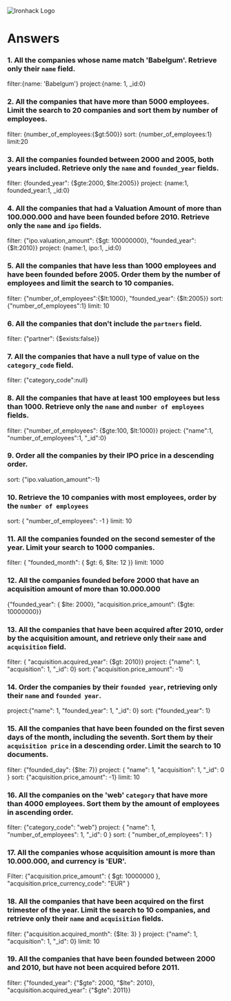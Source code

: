 ![Ironhack Logo](https://i.imgur.com/1QgrNNw.png)

# Answers

### 1. All the companies whose name match 'Babelgum'. Retrieve only their `name` field.

filter:{name: 'Babelgum'}
project:{name: 1, _id:0}

### 2. All the companies that have more than 5000 employees. Limit the search to 20 companies and sort them by **number of employees**.

filter: {number_of_employees:{$gt:500}} sort: {number_of_employees:1} limit:20

### 3. All the companies founded between 2000 and 2005, both years included. Retrieve only the `name` and `founded_year` fields.

filter: {founded_year": {$gte:2000, $lte:2005}}
project: {name:1, founded_year:1, _id:0}

### 4. All the companies that had a Valuation Amount of more than 100.000.000 and have been founded before 2010. Retrieve only the `name` and `ipo` fields.

filter: {"ipo.valuation_amount": {$gt: 100000000}, "founded_year": {$lt:2010}}
project: {name:1, ipo:1, _id:0}

### 5. All the companies that have less than 1000 employees and have been founded before 2005. Order them by the number of employees and limit the search to 10 companies.

filter: {"number_of_employees":{$lt:1000}, "founded_year": {$lt:2005}}
sort:{"number_of_employees":1}
limit: 10

### 6. All the companies that don't include the `partners` field.

filter: {"partner": {$exists:false}}

### 7. All the companies that have a null type of value on the `category_code` field.

filter: {"category_code":null}

### 8. All the companies that have at least 100 employees but less than 1000. Retrieve only the `name` and `number of employees` fields.

filter: {"number_of_employees": {$gte:100, $lt:1000}}
project: {"name":1, "number_of_employees":1, "_id":0}

### 9. Order all the companies by their IPO price in a descending order.

sort: {"ipo.valuation_amount":-1}

### 10. Retrieve the 10 companies with most employees, order by the `number of employees`

sort: { "number_of_employees": -1 } 
limit: 10

### 11. All the companies founded on the second semester of the year. Limit your search to 1000 companies.

filter: { "founded_month": { $gt: 6, $lte: 12 }}
limit: 1000

### 12. All the companies founded before 2000 that have an acquisition amount of more than 10.000.000

{"founded_year": { $lte: 2000}, "acquisition.price_amount": {$gte: 10000000}}

### 13. All the companies that have been acquired after 2010, order by the acquisition amount, and retrieve only their `name` and `acquisition` field.

filter: { "acquisition.acquired_year": {$gt: 2010}}
project: {"name": 1, "acquisition": 1, "_id": 0}
sort: {"acquisition.price_amount": -1}

### 14. Order the companies by their `founded year`, retrieving only their `name` and `founded year`.

project:{"name": 1, "founded_year": 1, "_id": 0}
sort: {"founded_year": 1}

### 15. All the companies that have been founded on the first seven days of the month, including the seventh. Sort them by their `acquisition price` in a descending order. Limit the search to 10 documents.

filter: {"founded_day": {$lte: 7}}
project: { "name": 1, "acquisition": 1, "_id": 0 }
sort: {"acquisition.price_amount": -1}
limit: 10

### 16. All the companies on the 'web' `category` that have more than 4000 employees. Sort them by the amount of employees in ascending order.

filter: {"category_code": "web"}
project: { "name": 1, "number_of_employees": 1, "_id": 0 }
sort: { "number_of_employees": 1 }

### 17. All the companies whose acquisition amount is more than 10.000.000, and currency is 'EUR'.

Filter: {"acquisition.price_amount": { $gt: 10000000 }, "acquisition.price_currency_code": "EUR" }

### 18. All the companies that have been acquired on the first trimester of the year. Limit the search to 10 companies, and retrieve only their `name` and `acquisition` fields.

filter: {"acquisition.acquired_month": {$lte: 3} }
project: {"name": 1, "acquisition": 1, "_id": 0}
limit: 10

### 19. All the companies that have been founded between 2000 and 2010, but have not been acquired before 2011.

filter: {"founded_year": {"$gte": 2000, "$lte": 2010}, "acquisition.acquired_year": {"$gte": 2011}}
